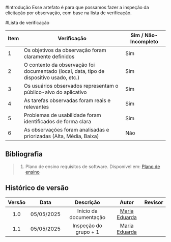 #Introdução
Esse artefato é para que possamos fazer a inspeção da elicitação por observação, com base na lista de verificação.

#Lista de verificação 

| Item | Verificação                                                                                      | Sim / Não-Incompleto |
|------|--------------------------------------------------------------------------------------------------|----------------------|
| 1    | Os objetivos da observação foram claramente definidos                                            |         Sim          |
| 2    | O contexto da observação foi documentado (local, data, tipo de dispositivo usado, etc.)          |         Sim          |
| 3    | Os usuários observados representam o público-alvo do aplicativo                                  |         Sim          |
| 4    | As tarefas observadas foram reais e relevantes                                                   |         Sim          |
| 5    | Problemas de usabilidade foram identificados de forma clara                                      |         Sim          |
| 6    | As observações foram analisadas e priorizadas (Alta, Média, Baixa)                               |         Não          |

## Bibliografia

> 1. Plano de ensino requisitos de software. Disponível em: [Plano de ensino](https://drive.google.com/file/d/1_Bw2pDJrGP1Hib7hcq0J7LPVyIaFZGGC/view?usp=sharing)

## Histórico de versão

| Versão |    Data    |       Descrição        |                     Autor                      |                  Revisor                   |
| :----: | :--------: | :--------------------: | :--------------------------------------------: | :----------------------------------------: |
|  1.0   | 05/05/2025 | Início da documentação | [Maria Eduarda](https://github.com/maaduh)     | |
|  1.1   | 05/05/2025 | Inspeção do grupo + 1 | [Maria Eduarda](https://github.com/maaduh)     | |
